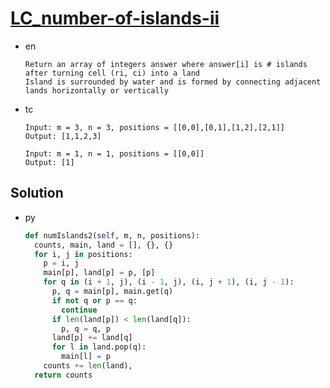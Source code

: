 # [LC_number-of-islands-ii](https://leetcode.com/problems/number-of-islands-ii)

* en

  ```en
  Return an array of integers answer where answer[i] is # islands after turning cell (ri, ci) into a land
  Island is surrounded by water and is formed by connecting adjacent lands horizontally or vertically
  ```

* tc

  ```tc
  Input: m = 3, n = 3, positions = [[0,0],[0,1],[1,2],[2,1]]
  Output: [1,1,2,3]

  Input: m = 1, n = 1, positions = [[0,0]]
  Output: [1]
  ```

## Solution

* py

  ```py
  def numIslands2(self, m, n, positions):
    counts, main, land = [], {}, {}
    for i, j in positions:
      p = i, j
      main[p], land[p] = p, [p]
      for q in (i + 1, j), (i - 1, j), (i, j + 1), (i, j - 1):
        p, q = main[p], main.get(q)
        if not q or p == q:
          continue
        if len(land[p]) < len(land[q]):
          p, q = q, p
        land[p] += land[q]
        for l in land.pop(q):
          main[l] = p
      counts += len(land),
    return counts
  ```
